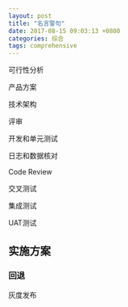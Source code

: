 ```yaml
---
layout: post
title: "名言警句"
date: 2017-08-15 09:03:13 +0800
categories: 综合
tags: comprehensive
---
```


可行性分析

产品方案

技术架构

评审

开发和单元测试

日志和数据核对

Code Review

交叉测试

集成测试

UAT测试

## 实施方案

### 回退

灰度发布